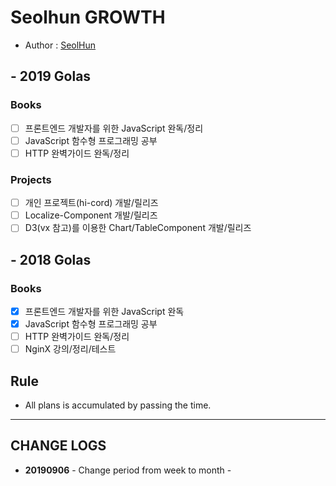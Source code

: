# Seolhun GROWTH

- Author : [SeolHun](https://github.com/Seolhun/)

## - 2019 Golas

### Books

- [ ] 프론트엔드 개발자를 위한 JavaScript 완독/정리
- [ ] JavaScript 함수형 프로그래밍 공부
- [ ] HTTP 완벽가이드 완독/정리

### Projects

- [ ] 개인 프로젝트(hi-cord) 개발/릴리즈
- [ ] Localize-Component 개발/릴리즈
- [ ] D3(vx 참고)를 이용한 Chart/TableComponent 개발/릴리즈

## - 2018 Golas

### Books

- [x] 프론트엔드 개발자를 위한 JavaScript 완독
- [x] JavaScript 함수형 프로그래밍 공부
- [ ] HTTP 완벽가이드 완독/정리
- [ ] NginX 강의/정리/테스트

## Rule

- All plans is accumulated by passing the time.

---

## CHANGE LOGS

- **20190906** - Change period from week to month -
